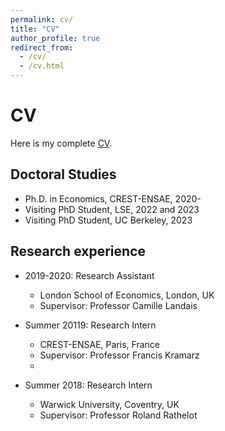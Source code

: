 ```yaml
---
permalink: cv/
title: "CV"
author_profile: true
redirect_from: 
  - /cv/
  - /cv.html
---
```


CV 
======

Here is my complete [CV](https://github.com/alicelapeyre/alicelapeyre.github.io/raw/master/ALapeyre_CV.pdf).

## Doctoral Studies 
* Ph.D. in Economics, CREST-ENSAE, 2020-
* Visiting PhD Student, LSE, 2022 and 2023
* Visiting PhD Student, UC Berkeley, 2023

## Research experience

* 2019-2020: Research Assistant
  * London School of Economics, London, UK
  * Supervisor: Professor Camille Landais 

* Summer 20119: Research Intern 
  * CREST-ENSAE, Paris, France
  * Supervisor: Professor Francis Kramarz
  * 
* Summer 2018: Research Intern 
  * Warwick University, Coventry, UK
  * Supervisor: Professor Roland Rathelot
  
